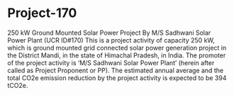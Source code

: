 # Project-170
250 kW Ground Mounted Solar Power Project By M/S Sadhwani Solar Power Plant (UCR ID#170)
This is a project activity of capacity 250 kW, which is ground mounted grid connected solar power generation project in the District Mandi, in the state of Himachal Pradesh, in India. The promoter of the project activity is ‘M/S Sadhwani Solar Power Plant’ (herein after called as Project Proponent or PP). The estimated annual average and the total CO2e emission reduction by the project activity is expected to be 394 tCO2e.
